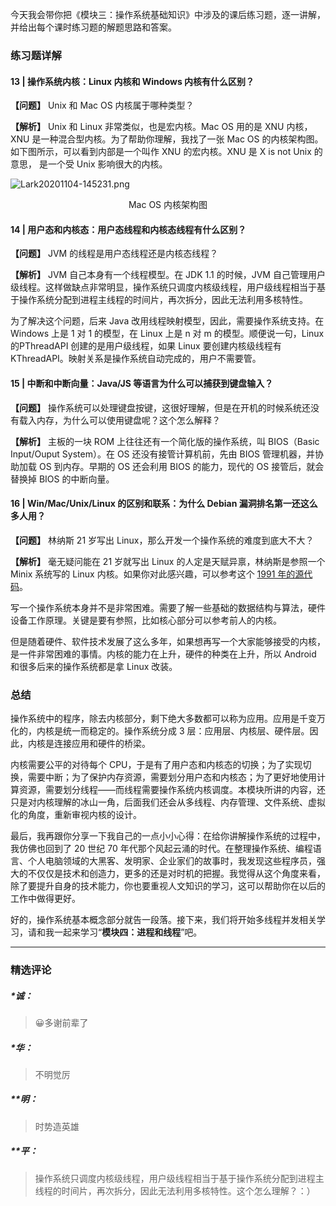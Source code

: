 <p data-nodeid="397" class="">今天我会带你把《模块三：操作系统基础知识》中涉及的课后练习题，逐一讲解，并给出每个课时练习题的解题思路和答案。</p>
<h3 data-nodeid="398">练习题详解</h3>
<h4 data-nodeid="495" class="">13 | 操作系统内核：Linux 内核和 Windows 内核有什么区别？</h4>

<p data-nodeid="400"><strong data-nodeid="430">【问题】</strong> Unix 和 Mac OS 内核属于哪种类型？</p>
<p data-nodeid="401"><strong data-nodeid="435">【解析】</strong> Unix 和 Linux 非常类似，也是宏内核。Mac OS 用的是 XNU 内核， XNU 是一种混合型内核。为了帮助你理解，我找了一张 Mac OS 的内核架构图。 如下图所示，可以看到内部是一个叫作 XNU 的宏内核。XNU 是 X is not Unix 的意思， 是一个受 Unix 影响很大的内核。</p>
<p data-nodeid="402"><img src="https://s0.lgstatic.com/i/image/M00/67/C1/Ciqc1F-iT8KAGRnKAAJ29-TOIo8834.png" alt="Lark20201104-145231.png" data-nodeid="438"></p>
<div data-nodeid="403"><p style="text-align:center">Mac OS 内核架构图</p></div>
<h4 data-nodeid="695" class="">14 | 用户态和内核态：用户态线程和内核态线程有什么区别？</h4>

<p data-nodeid="405"><strong data-nodeid="446">【问题】</strong> JVM 的线程是用户态线程还是内核态线程？</p>
<p data-nodeid="406"><strong data-nodeid="451">【解析】</strong> JVM 自己本身有一个线程模型。在 JDK 1.1 的时候，JVM 自己管理用户级线程。这样做缺点非常明显，操作系统只调度内核级线程，用户级线程相当于基于操作系统分配到进程主线程的时间片，再次拆分，因此无法利用多核特性。</p>
<p data-nodeid="407">为了解决这个问题，后来 Java 改用线程映射模型，因此，需要操作系统支持。在 Windows 上是 1 对 1 的模型，在 Linux 上是 n 对 m 的模型。顺便说一句，Linux 的PThreadAPI 创建的是用户级线程，如果 Linux 要创建内核级线程有KThreadAPI。映射关系是操作系统自动完成的，用户不需要管。</p>
<h4 data-nodeid="895" class="">15 | 中断和中断向量：Java/JS 等语言为什么可以捕获到键盘输入？</h4>

<p data-nodeid="409"><strong data-nodeid="460">【问题】</strong> 操作系统可以处理键盘按键，这很好理解，但是在开机的时候系统还没有载入内存，为什么可以使用键盘呢？这个怎么解释？</p>
<p data-nodeid="410"><strong data-nodeid="465">【解析】</strong> 主板的一块 ROM 上往往还有一个简化版的操作系统，叫 BIOS（Basic Input/Ouput System）。在 OS 还没有接管计算机前，先由 BIOS 管理机器，并协助加载 OS 到内存。早期的 OS 还会利用 BIOS 的能力，现代的 OS 接管后，就会替换掉 BIOS 的中断向量。</p>
<h4 data-nodeid="411">16 | Win/Mac/Unix/Linux 的区别和联系：为什么 Debian 漏洞排名第一还这么多人用？</h4>
<p data-nodeid="412"><strong data-nodeid="473">【问题】</strong> 林纳斯 21 岁写出 Linux，那么开发一个操作系统的难度到底大不大？</p>
<p data-nodeid="413"><strong data-nodeid="482">【解析】</strong> 毫无疑问能在 21 岁就写出 Linux 的人定是天赋异禀，林纳斯是参照一个 Minix 系统写的 Linux 内核。如果你对此感兴趣，可以参考这个 <a href="https://github.com/zavg/linux-0.01" data-nodeid="480">1991 年的源代码</a>。</p>
<p data-nodeid="414">写一个操作系统本身并不是非常困难。需要了解一些基础的数据结构与算法，硬件设备工作原理。关键是要有参照，比如核心部分可以参考前人的内核。</p>
<p data-nodeid="415">但是随着硬件、软件技术发展了这么多年，如果想再写一个大家能够接受的内核，是一件非常困难的事情。内核的能力在上升，硬件的种类在上升，所以 Android 和很多后来的操作系统都是拿 Linux 改装。</p>
<h3 data-nodeid="416">总结</h3>
<p data-nodeid="417">操作系统中的程序，除去内核部分，剩下绝大多数都可以称为应用。应用是千变万化的，内核是统一而稳定的。操作系统分成 3 层：应用层、内核层、硬件层。因此，内核是连接应用和硬件的桥梁。</p>
<p data-nodeid="418">内核需要公平的对待每个 CPU，于是有了用户态和内核态的切换；为了实现切换，需要中断；为了保护内存资源，需要划分用户态和内核态；为了更好地使用计算资源，需要划分线程——而线程需要操作系统内核调度。本模块所讲的内容，还只是对内核理解的冰山一角，后面我们还会从多线程、内存管理、文件系统、虚拟化的角度，重新审视内核的设计。</p>
<p data-nodeid="419" class="te-preview-highlight">最后，我再跟你分享一下我自己的一点小小心得：在给你讲解操作系统的过程中，我仿佛也回到了 20 世纪 70 年代那个风起云涌的时代。在整理操作系统、编程语言、个人电脑领域的大黑客、发明家、企业家们的故事时，我发现这些程序员，强大的不仅仅是技术和创造力，更多的还是对时机的把握。我觉得从这个角度来看，除了要提升自身的技术能力，你也要重视人文知识的学习，这可以帮助你在以后的工作中做得更好。</p>
<p data-nodeid="420" class="">好的，操作系统基本概念部分就告一段落。接下来，我们将开始多线程并发相关学习，请和我一起来学习“<strong data-nodeid="494">模块四：进程和线程</strong>”吧。</p>

---

### 精选评论

##### *诚：
> 😀多谢前辈了

##### *华：
> 不明觉厉

##### **明：
> 时势造英雄

##### **平：
> 操作系统只调度内核级线程，用户级线程相当于基于操作系统分配到进程主线程的时间片，再次拆分，因此无法利用多核特性。这个怎么理解？：）

